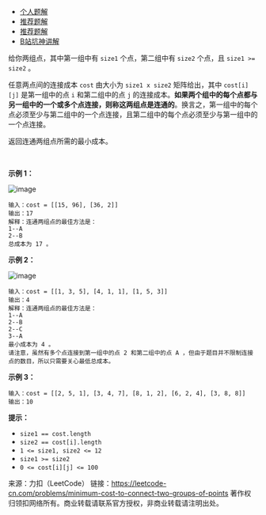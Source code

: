 * [个人题解](https://leetcode-cn.com/problems/minimum-cost-to-connect-two-groups-of-points/solution/zhuang-ya-dpyi-bu-bu-fen-xi-by-lzh_yves/)
* [推荐题解](https://leetcode-cn.com/problems/minimum-cost-to-connect-two-groups-of-points/solution/java-zhuang-tai-ya-suo-dp-by-aerysn/)
* [推荐题解](https://leetcode-cn.com/problems/minimum-cost-to-connect-two-groups-of-points/solution/zhuang-tai-ya-suo-dpmei-ju-zi-ji-you-hua-by-lucife/)
* [B站坑神讲解](https://www.bilibili.com/video/BV1tt4y1q7ES/?p=5)

给你两组点，其中第一组中有 ```size1``` 个点，第二组中有 ```size2``` 个点，且 ```size1 >= size2``` 。

任意两点间的连接成本 ```cost``` 由大小为 ```size1 x size2``` 矩阵给出，其中 ```cost[i][j]``` 是第一组中的点 ```i``` 和第二组中的点 ```j``` 的连接成本。**如果两个组中的每个点都与另一组中的一个或多个点连接，则称这两组点是连通的**。换言之，第一组中的每个点必须至少与第二组中的一个点连接，且第二组中的每个点必须至少与第一组中的一个点连接。

返回连通两组点所需的最小成本。

 

**示例 1：**

![image](https://github.com/Zhenghao-Liu/LeetCode_problem-and-solution/blob/master/1595.连通两组点的最小成本/ex1.jpg)
```
输入：cost = [[15, 96], [36, 2]]
输出：17
解释：连通两组点的最佳方法是：
1--A
2--B
总成本为 17 。
```
**示例 2：**

![image](https://github.com/Zhenghao-Liu/LeetCode_problem-and-solution/blob/master/1595.连通两组点的最小成本/ex2.jpg)
```
输入：cost = [[1, 3, 5], [4, 1, 1], [1, 5, 3]]
输出：4
解释：连通两组点的最佳方法是：
1--A
2--B
2--C
3--A
最小成本为 4 。
请注意，虽然有多个点连接到第一组中的点 2 和第二组中的点 A ，但由于题目并不限制连接点的数目，所以只需要关心最低总成本。
```
**示例 3：**
```
输入：cost = [[2, 5, 1], [3, 4, 7], [8, 1, 2], [6, 2, 4], [3, 8, 8]]
输出：10
```

**提示：**

* ```size1 == cost.length```
* ```size2 == cost[i].length```
* ```1 <= size1, size2 <= 12```
* ```size1 >= size2```
* ```0 <= cost[i][j] <= 100```

来源：力扣（LeetCode）
链接：https://leetcode-cn.com/problems/minimum-cost-to-connect-two-groups-of-points
著作权归领扣网络所有。商业转载请联系官方授权，非商业转载请注明出处。
